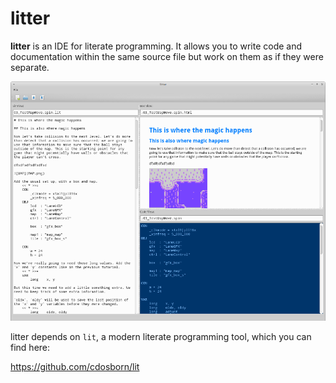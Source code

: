 # litter

**litter** is an IDE for literate programming. It allows you to write code and documentation within the same source file but work on them as if they were separate.

![litter screenshot](screenshots/litter_019.png)

litter depends on `lit`, a modern literate programming tool, which you can find here:

https://github.com/cdosborn/lit
